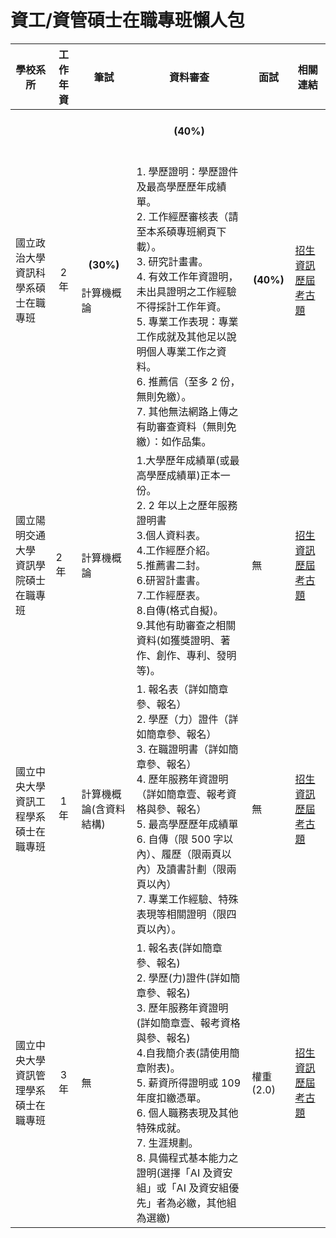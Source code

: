 # 資工/資管碩士在職專班懶人包

| 學校系所 | 工作年資 | 筆試 | 資料審查 | 面試 | 相關連結 |
| --- | --- | --- | --- | --- | --- |
| 國立政治大學<br>資訊科學系碩士在職專班 | <p style="text-align:center">2 年</p> | <h4 style="text-align:center">(30%)</h4> 計算機概論 | <h4 style="text-align:center">(40%)</h4><br>1. 學歷證明：學歷證件及最高學歷歷年成績單。<br>2. 工作經歷審核表（請至本系碩專班網頁下載）。<br>3. 研究計畫書。<br>4. 有效工作年資證明，未出具證明之工作經驗不得採計工作年資。<br>5. 專業工作表現：專業工作成就及其他足以說明個人專業工作之資料。<br>6. 推薦信（至多 2 份，無則免繳）。<br>7. 其他無法網路上傳之有助審查資料（無則免繳）：如作品集。 | <div style="text-align:center"><h4 >(40%)</h4></div> | [招生資訊](https://www.cs.nccu.edu.tw/web/enrollment/enrollment.jsp?dm_no=DM1555054693539) <br> [歷屆考古題](https://master.get.com.tw/exam/List.aspx?iPageNo=2&sFilter=%E8%B3%87%E8%A8%8A%E7%A7%91%E5%AD%B8%E7%B3%BB%E7%A2%A9%E5%A3%AB&sSchool=%E5%9C%8B%E7%AB%8B%E6%94%BF%E6%B2%BB%E5%A4%A7%E5%AD%B8&sSearchView=vSearch1) |
| 國立陽明交通大學<br>資訊學院碩士在職專班 | 2 年 | 計算機概論 | 1.大學歷年成績單(或最高學歷成績單)正本一份。<br>2. 2 年以上之歷年服務證明書<br />3.個人資料表。<br>4.工作經歷介紹。<br>5.推薦書二封。<br>6.研習計畫書。<br>7.工作經歷表。<br>8.自傳(格式自擬)。<br>9.其他有助審查之相關資料(如獲獎證明、著作、創作、專利、發明等)。 | 無 | [招生資訊](https://www.iim.nycu.edu.tw/programs/em/news)<br>[歷屆考古題](https://master.get.com.tw/exam/List.aspx?iPageNo=2&sFilter=%E8%B3%87%E8%A8%8A%E5%AD%B8%E9%99%A2%E7%A2%A9%E5%A3%AB%E5%9C%A8%E8%81%B7%E5%B0%88%E7%8F%AD&sSchool=%E5%9C%8B%E7%AB%8B%E4%BA%A4%E9%80%9A%E5%A4%A7%E5%AD%B8&sSearchView=vSearch1) |
| 國立中央大學<br>資訊工程學系碩士在職專班 | <p style="text-align:center">1 年</p> | 計算機概論(含資料結構) | 1. 報名表（詳如簡章參、報名）<br>2. 學歷（力）證件（詳如簡章參、報名）<br>3. 在職證明書（詳如簡章參、報名）<br>4. 歷年服務年資證明（詳如簡章壹、報考資格與參、報名）<br>5. 最高學歷歷年成績單 <br> 6. 自傳（限 500 字以內）、履歷（限兩頁以內）及讀書計劃（限兩頁以內）<br>7. 專業工作經驗、特殊表現等相關證明（限四頁以內）。 | 無 | [招生資訊](https://www.csie.ncu.edu.tw/admission/emis) [歷屆考古題](https://master.get.com.tw/exam/List.aspx?iPageNo=2&sFilter=%E8%B3%87%E8%A8%8A%E5%B7%A5%E7%A8%8B&sSchool=%E5%9C%8B%E7%AB%8B%E4%B8%AD%E5%A4%AE%E5%A4%A7%E5%AD%B8&sSearchView=vSearch1) |
| 國立中央大學<br>資訊管理學系碩士在職專班 | <p style="text-align:center">3 年</p> | 無 | 1. 報名表(詳如簡章參、報名)<br>2. 學歷(力)證件(詳如簡章參、報名)<br>3. 歷年服務年資證明(詳如簡章壹、報考資格與參、報名)<br>4.自我簡介表(請使用簡章附表)。<br>5. 薪資所得證明或 109 年度扣繳憑單。<br>6. 個人職務表現及其他特殊成就。<br>7. 生涯規劃。<br>8. 具備程式基本能力之證明(選擇「AI 及資安組」或「AI 及資安組優先」者為必繳，其他組為選繳) | 權重(2.0) | [招生資訊](https://www.mgt.ncu.edu.tw/zh-TW/article/%E8%B3%87%E8%A8%8A%E7%AE%A1%E7%90%86%E5%AD%B8%E7%B3%BB%E7%A2%A9%E5%A3%AB%E5%9C%A8%E8%81%B7%E5%B0%88%E7%8F%AD) <br>[歷屆考古題](https://master.get.com.tw/exam/List.aspx?iPageNo=2&sFilter=%E8%B3%87%E8%A8%8A%E7%AE%A1%E7%90%86&sSchool=%E5%9C%8B%E7%AB%8B%E4%B8%AD%E5%A4%AE%E5%A4%A7%E5%AD%B8&sSearchView=vSearch1) |
